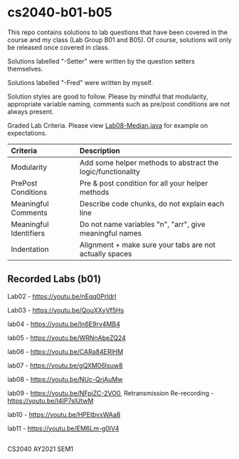 # cs2040-b01-b05
This repo contains solutions to lab questions that have been covered in the course and my class (Lab Group B01 and B05). Of course, solutions will only be released once covered in class.

Solutions labelled "-Setter" were written by the question setters themselves.

Solutions labelled "-Fred" were written by myself.

Solution styles are good to follow. Please by mindful that modularity, appropriate variable naming, comments such as pre/post conditions are not always present.

Graded Lab Criteria. Please view [Lab08-Median.java](https://github.com/frederickpek/cs2040-b01-b05/blob/master/Lab08/Median.java) for example on expectations.



|Criteria| Description |
|:---|:---|
|Modularity|Add some helper methods to abstract the logic/functionality|
|PrePost Conditions|Pre & post condition for all your helper methods|
|Meaningful Comments|Describe code chunks, do not explain each line|
|Meaningful Identifiers| Do not name variables "n", "arr", give meaningful names|
|Indentation |Alignment + make sure your tabs are not actually spaces|


## Recorded Labs (b01)
Lab02 - https://youtu.be/nEqq0PrldrI

Lab03 - https://youtu.be/QouXXyVf5Hs

lab04 - https://youtu.be/ln6E9rv4MB4

lab05 - https://youtu.be/WRNnAbeZQ24

lab06 - https://youtu.be/CARa84ERlHM

lab07 - https://youtu.be/gQXM06Isuw8

lab08 - https://youtu.be/NUc-QrjAuMw

lab09 - https://youtu.be/NFpiZC-2VO0, Retransmission Re-recording - https://youtu.be/I4IP7slUtwM

lab10 - https://youtu.be/HPEtbvxWAa8

lab11 - https://youtu.be/EM6Lm-g0lV4

## 
CS2040 AY2021 SEM1
